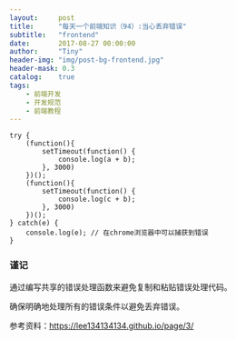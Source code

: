 ```yaml
---
layout:     post
title:      "每天一个前端知识（94）:当心丢弃错误"
subtitle:   "frontend"
date:       2017-08-27 00:00:00
author:     "Tiny"
header-img: "img/post-bg-frontend.jpg"
header-mask: 0.3
catalog:    true
tags:
    - 前端开发
    - 开发规范
    - 前端教程
---
```


    try {
        (function(){
            setTimeout(function() {
                console.log(a + b);
            }, 3000)
        })();
        (function(){
            setTimeout(function() {
                console.log(c + b);
            }, 3000)
        })();
    } catch(e) {
        console.log(e); // 在chrome浏览器中可以捕获到错误
    }

### 谨记

通过编写共享的错误处理函数来避免复制和粘贴错误处理代码。

确保明确地处理所有的错误条件以避免丢弃错误。

参考资料：https://lee134134134.github.io/page/3/






